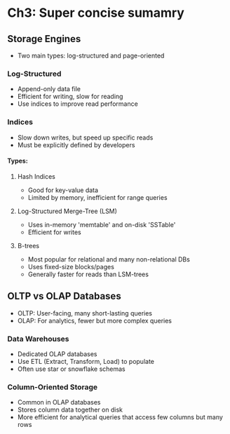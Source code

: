 # Ch3: Super concise sumamry

## Storage Engines
- Two main types: log-structured and page-oriented

### Log-Structured
- Append-only data file
- Efficient for writing, slow for reading
- Use indices to improve read performance

### Indices
- Slow down writes, but speed up specific reads
- Must be explicitly defined by developers

#### Types:
1. Hash Indices
   - Good for key-value data
   - Limited by memory, inefficient for range queries

2. Log-Structured Merge-Tree (LSM)
   - Uses in-memory 'memtable' and on-disk 'SSTable'
   - Efficient for writes

3. B-trees
   - Most popular for relational and many non-relational DBs
   - Uses fixed-size blocks/pages
   - Generally faster for reads than LSM-trees

## OLTP vs OLAP Databases
- OLTP: User-facing, many short-lasting queries
- OLAP: For analytics, fewer but more complex queries

### Data Warehouses
- Dedicated OLAP databases
- Use ETL (Extract, Transform, Load) to populate
- Often use star or snowflake schemas

### Column-Oriented Storage
- Common in OLAP databases
- Stores column data together on disk
- More efficient for analytical queries that access few columns but many rows
